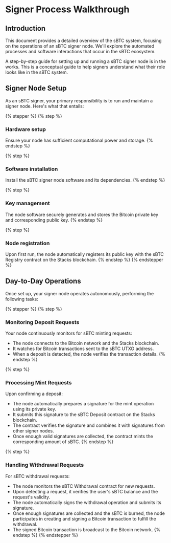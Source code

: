 # Signer Process Walkthrough

## Introduction

This document provides a detailed overview of the sBTC system, focusing on the operations of an sBTC signer node. We'll explore the automated processes and software interactions that occur in the sBTC ecosystem.

A step-by-step guide for setting up and running a sBTC signer node is in the works. This is a conceptual guide to help signers understand what their role looks like in the sBTC system.

## Signer Node Setup

As an sBTC signer, your primary responsibility is to run and maintain a signer node. Here's what that entails:

{% stepper %}
{% step %}
### Hardware setup

Ensure your node has sufficient computational power and storage.
{% endstep %}

{% step %}
### Software installation

Install the sBTC signer node software and its dependencies.
{% endstep %}

{% step %}
### Key management

The node software securely generates and stores the Bitcoin private key and corresponding public key.
{% endstep %}

{% step %}
### Node registration

Upon first run, the node automatically registers its public key with the sBTC Registry contract on the Stacks blockchain.
{% endstep %}
{% endstepper %}

## Day-to-Day Operations

Once set up, your signer node operates autonomously, performing the following tasks:

{% stepper %}
{% step %}
### Monitoring Deposit Requests

Your node continuously monitors for sBTC minting requests:

* The node connects to the Bitcoin network and the Stacks blockchain.
* It watches for Bitcoin transactions sent to the sBTC UTXO address.
* When a deposit is detected, the node verifies the transaction details.
{% endstep %}

{% step %}
### Processing Mint Requests

Upon confirming a deposit:

* The node automatically prepares a signature for the mint operation using its private key.
* It submits this signature to the sBTC Deposit contract on the Stacks blockchain.
* The contract verifies the signature and combines it with signatures from other signer nodes.
* Once enough valid signatures are collected, the contract mints the corresponding amount of sBTC.
{% endstep %}

{% step %}
### Handling Withdrawal Requests

For sBTC withdrawal requests:

* The node monitors the sBTC Withdrawal contract for new requests.
* Upon detecting a request, it verifies the user's sBTC balance and the request's validity.
* The node automatically signs the withdrawal operation and submits its signature.
* Once enough signatures are collected and the sBTC is burned, the node participates in creating and signing a Bitcoin transaction to fulfill the withdrawal.
* The signed Bitcoin transaction is broadcast to the Bitcoin network.
{% endstep %}
{% endstepper %}
